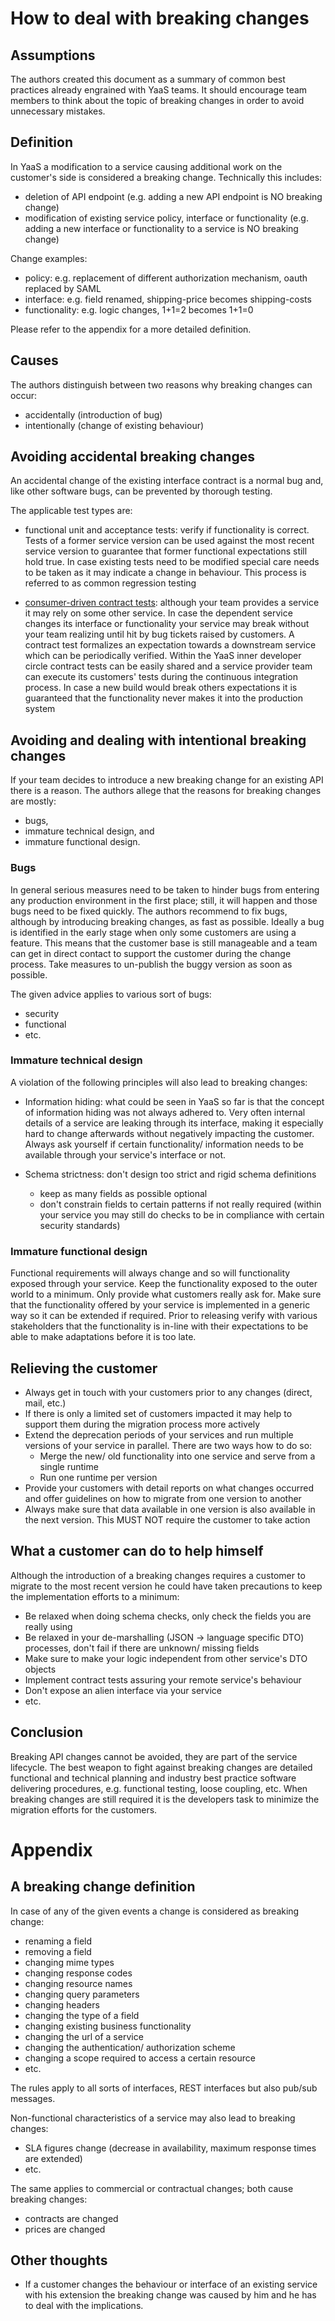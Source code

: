 # How to deal with breaking changes

## Assumptions
The authors created this document as a summary of common best practices already engrained with YaaS teams. It should encourage team members to think about the topic of breaking changes in order to avoid unnecessary mistakes.


## Definition
In YaaS a modification to a service causing additional work on the customer's side is considered a breaking change. Technically this includes:

* deletion of API endpoint (e.g. adding a new API endpoint is NO breaking change)
* modification of existing service policy, interface or functionality (e.g. adding a new interface or functionality to a service is NO breaking change)

Change examples:

* policy: e.g. replacement of different authorization mechanism, oauth replaced by SAML 
* interface: e.g. field renamed, shipping-price becomes shipping-costs
* functionality: e.g. logic changes, 1+1=2 becomes 1+1=0

Please refer to the appendix for a more detailed definition. 


## Causes
The authors distinguish between two reasons why breaking changes can occur:

* accidentally (introduction of bug)
* intentionally (change of existing behaviour)


## Avoiding accidental breaking changes
An accidental change of the existing interface contract is a normal bug and, like other software bugs, can be prevented by thorough testing.

The applicable test types are:

* functional unit and acceptance tests: verify if functionality is correct. Tests of a former service version can be used against the most recent service version to guarantee that former functional expectations still hold true. In case existing tests need to be modified special care needs to be taken as it may indicate a change in behaviour. This process is referred to as common regression testing 

* [consumer-driven contract tests](http://www.martinfowler.com/articles/consumerDrivenContracts.html): although your team provides a service it may rely on some other service. In case the dependent service changes its interface or functionality your service may break without your team realizing until hit by bug tickets raised by customers. A contract test formalizes an expectation towards a downstream service which can be periodically verified. Within the YaaS inner developer circle contract tests can be easily shared and a service provider team can execute its customers' tests during the continuous integration process. In case a new build would break others expectations it is guaranteed that the functionality never makes it into the production system


## Avoiding and dealing with intentional breaking changes
If your team decides to introduce a new breaking change for an existing API there is a reason. The authors allege that the reasons for breaking changes are mostly:

* bugs,
* immature technical design, and
* immature functional design.

### Bugs
In general serious measures need to be taken to hinder bugs from entering any production environment in the first place; still, it will happen and those bugs need to be fixed quickly. The authors recommend to fix bugs, although by introducing breaking changes, as fast as possible. Ideally a bug is identified in the early stage when only some customers are using a feature. This means that the customer base is still manageable and a team can get in direct contact to support the customer during the change process. Take measures to un-publish the buggy version as soon as possible.

The given advice applies to various sort of bugs:

* security
* functional
* etc.

### Immature technical design
A violation of the following principles will also lead to breaking changes: 

* Information hiding: what could be seen in YaaS so far is that the concept of information hiding was not always adhered to. Very often internal details of a service are leaking through its interface, making it especially hard to change afterwards without negatively impacting the customer. Always ask yourself if certain functionality/ information needs to be available through your service's interface or not.

* Schema strictness: don't design too strict and rigid schema definitions
  * keep as many fields as possible optional
  * don't constrain fields to certain patterns if not really required (within your service you may still do checks to be in compliance with certain security standards) 

### Immature functional design
Functional requirements will always change and so will functionality exposed through your service. Keep the functionality exposed to the outer world to a minimum. Only provide what customers really ask for. Make sure that the functionality offered by your service is implemented in a generic way so it can be extended if required. Prior to releasing verify with various stakeholders that the functionality is in-line with their expectations to be able to make adaptations before it is too late.


## Relieving the customer

* Always get in touch with your customers prior to any changes (direct, mail, etc.) 
* If there is only a limited set of customers impacted it may help to support them during the migration process more actively 
* Extend the deprecation periods of your services and run multiple versions of your service in parallel. There are two ways how to do so:
  * Merge the new/ old functionality into one service and serve from a single runtime
  * Run one runtime per version
* Provide your customers with detail reports on what changes occurred and offer guidelines on how to migrate from one version to another
* Always make sure that data available in one version is also available in the next version. This MUST NOT require the customer to take action


## What a customer can do to help himself
Although the introduction of a breaking changes requires a customer to migrate to the most recent version he could have taken precautions to keep the implementation efforts to a minimum:

* Be relaxed when doing schema checks, only check the fields you are really using 
* Be relaxed in your de-marshalling (JSON -> language specific DTO) processes, don't fail if there are unknown/ missing fields 
* Make sure to make your logic independent from other service's DTO objects  
* Implement contract tests assuring your remote service's behaviour
* Don't expose an alien interface via your service
* etc.


## Conclusion
Breaking API changes cannot be avoided, they are part of the service lifecycle. The best weapon to fight against breaking changes are detailed functional and technical planning and industry best practice software delivering procedures, e.g. functional testing, loose coupling, etc. When breaking changes are still required it is the developers task to minimize the migration efforts for the customers. 


# Appendix

## A breaking change definition
In case of any of the given events a change is considered as breaking change:

* renaming a field
* removing a field
* changing mime types
* changing response codes
* changing resource names
* changing query parameters
* changing headers
* changing the type of a field
* changing existing business functionality
* changing the url of a service
* changing the authentication/ authorization scheme
* changing a scope required to access a certain resource
* etc.

The rules apply to all sorts of interfaces, REST interfaces but also pub/sub messages.

Non-functional characteristics of a service may also lead to breaking changes:

* SLA figures change (decrease in availability, maximum response times are extended)
* etc.

The same applies to commercial or contractual changes; both cause breaking changes:

* contracts are changed
* prices are changed


## Other thoughts

* If a customer changes the behaviour or interface of an existing service with his extension the breaking change was caused by him and he has to deal with the implications.

